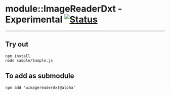 
# module::ImageReaderDxt - Experimental [![Status](https://github.com/Wandalen/wImageReaderDxt/workflows/Test/badge.svg)](https://github.com/Wandalen/wImageReaderDxt/actions?query=workflow%3ATest)

___

## Try out
```
npm install
node sample/Sample.js
```

## To add as submodule
```
npm add 'wimagereaderdxt@alpha'
```

